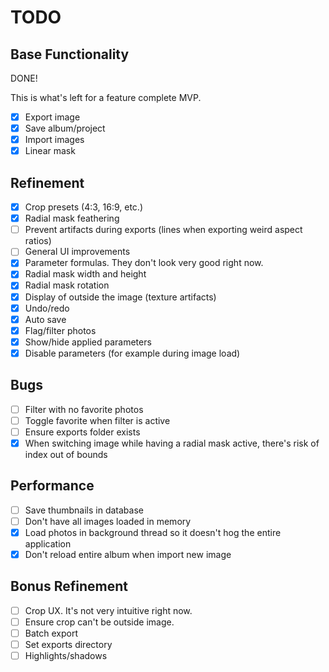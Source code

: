 # TODO

## Base Functionality

DONE!

This is what's left for a feature complete MVP. 

- [X] Export image
- [X] Save album/project
- [X] Import images
- [X] Linear mask

## Refinement

- [X] Crop presets (4:3, 16:9, etc.)
- [X] Radial mask feathering
- [ ] Prevent artifacts during exports (lines when exporting weird aspect ratios)
- [ ] General UI improvements
- [X] Parameter formulas. They don't look very good right now.
- [X] Radial mask width and height
- [X] Radial mask rotation
- [X] Display of outside the image (texture artifacts)
- [X] Undo/redo
- [X] Auto save
- [X] Flag/filter photos
- [X] Show/hide applied parameters
- [X] Disable parameters (for example during image load)

## Bugs

- [ ] Filter with no favorite photos
- [ ] Toggle favorite when filter is active
- [ ] Ensure exports folder exists
- [X] When switching image while having a radial mask active, there's risk of index out of bounds

## Performance

- [ ] Save thumbnails in database
- [ ] Don't have all images loaded in memory
- [X] Load photos in background thread so it doesn't hog the entire application
- [X] Don't reload entire album when import new image

## Bonus Refinement

- [ ] Crop UX. It's not very intuitive right now.
- [ ] Ensure crop can't be outside image.
- [ ] Batch export
- [ ] Set exports directory
- [ ] Highlights/shadows